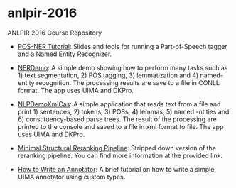 # anlpir-2016
ANLPIR 2016 Course Repository

* [POS-NER Tutorial](https://github.com/mnicosia/anlpir-2016/tree/master/pos-ner): Slides and tools for running a Part-of-Speech tagger and a Named Entity Recognizer.

* [NERDemo](https://github.com/Anton87/NERDemo/wiki/NERDemo): A simple demo showing how to perform many tasks such as 1) text segmentation, 2) POS tagging, 3) lemmatization and 4) named-entity recognition. The processing results are save to a file in CONLL format. The app uses UIMA and DKPro.

* [NLPDemoXmiCas](https://github.com/Anton87/NERDemo/wiki/NLPDemoXmiWriter): A simple application that reads text from a file and print 1) sentences, 2) tokens, 3) POSs, 4) lemmas,  5) named -ntities and 6) constituency-based parse trees. The result of the processing are printed to the console and saved to a file in xmi format to file. The app uses UIMA and DKPro.

* [Minimal Structural Reranking Pipeline](https://github.com/mnicosia/minimalpipeline): Stripped down version of the reranking pipeline. You can find more information at the provided link.

* [How to Write an Annotator](https://github.com/mnicosia/minimalpipeline/wiki/How-to-write-an-annotator): A brief tutorial on how to write a simple UIMA annotator using custom types. 

